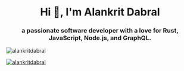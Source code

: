 <h1 align="center">Hi 👋, I'm Alankrit Dabral</h1>
<h3 align="center">a passionate software developer with a love for Rust, JavaScript, Node.js, and GraphQL.</h3>

<p align="left"> <img src="https://komarev.com/ghpvc/?username=alankritdabral&label=Profile%20views&color=0e75b6&style=flat" alt="alankritdabral" /> </p>

<p align="left"> <a href="https://github.com/ryo-ma/github-profile-trophy"><img src="https://github-profile-trophy.vercel.app/?username=alankritdabral" alt="alankritdabral" /></a> </p>
